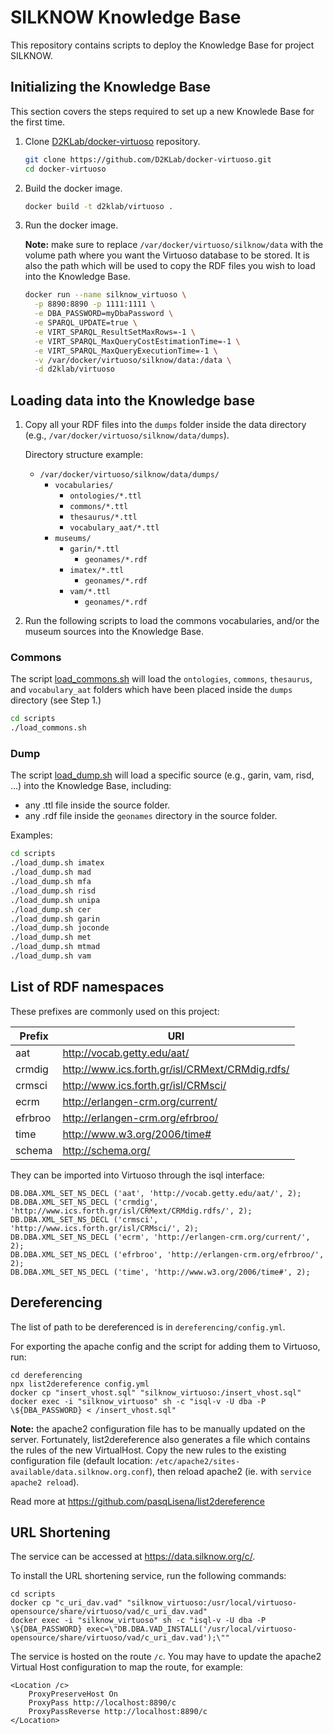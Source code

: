 # SILKNOW Knowledge Base

This repository contains scripts to deploy the Knowledge Base for project SILKNOW.

## Initializing the Knowledge Base

This section covers the steps required to set up a new Knowlede Base for the first time.

1. Clone [D2KLab/docker-virtuoso](https://github.com/D2KLab/docker-virtuoso) repository.

    ```bash
    git clone https://github.com/D2KLab/docker-virtuoso.git
    cd docker-virtuoso
    ```

2. Build the docker image.

    ```bash
    docker build -t d2klab/virtuoso .
    ```

3. Run the docker image.

    **Note:** make sure to replace `/var/docker/virtuoso/silknow/data` with the volume path where you want the Virtuoso database to be stored. It is also the path which will be used to copy the RDF files you wish to load into the Knowledge Base.

    ```bash
    docker run --name silknow_virtuoso \
      -p 8890:8890 -p 1111:1111 \
      -e DBA_PASSWORD=myDbaPassword \
      -e SPARQL_UPDATE=true \
      -e VIRT_SPARQL_ResultSetMaxRows=-1 \
      -e VIRT_SPARQL_MaxQueryCostEstimationTime=-1 \
      -e VIRT_SPARQL_MaxQueryExecutionTime=-1 \
      -v /var/docker/virtuoso/silknow/data:/data \
      -d d2klab/virtuoso
    ```

## Loading data into the Knowledge base

1. Copy all your RDF files into the `dumps` folder inside the data directory (e.g., `/var/docker/virtuoso/silknow/data/dumps`).

    Directory structure example:

    - `/var/docker/virtuoso/silknow/data/dumps/`
      - `vocabularies/`
        - `ontologies/*.ttl`
        - `commons/*.ttl`
        - `thesaurus/*.ttl`
        - `vocabulary_aat/*.ttl`
      - `museums/`
        - `garin/*.ttl`
          - `geonames/*.rdf`
        - `imatex/*.ttl`
          - `geonames/*.rdf`
        - `vam/*.ttl`
          - `geonames/*.rdf`

2. Run the following scripts to load the commons vocabularies, and/or the museum sources into the Knowledge Base.

### Commons

The script [load_commons.sh](scripts/load_commons.sh) will load the `ontologies`, `commons`, `thesaurus`, and `vocabulary_aat` folders which have been placed inside the `dumps` directory (see Step 1.)

```bash
cd scripts
./load_commons.sh
```

### Dump

The script [load_dump.sh](scripts/load_dump.sh) will load a specific source (e.g., garin, vam, risd, ...) into the Knowledge Base, including:

* any .ttl file inside the source folder.
* any .rdf file inside the `geonames` directory in the source folder.

Examples:

```bash
cd scripts
./load_dump.sh imatex
./load_dump.sh mad
./load_dump.sh mfa
./load_dump.sh risd
./load_dump.sh unipa
./load_dump.sh cer
./load_dump.sh garin
./load_dump.sh joconde
./load_dump.sh met
./load_dump.sh mtmad
./load_dump.sh vam
```

## List of RDF namespaces

These prefixes are commonly used on this project:

| Prefix | URI |
| - | - |
| aat | http://vocab.getty.edu/aat/
| crmdig | http://www.ics.forth.gr/isl/CRMext/CRMdig.rdfs/ |
| crmsci | http://www.ics.forth.gr/isl/CRMsci/ |
| ecrm | http://erlangen-crm.org/current/ |
| efrbroo | http://erlangen-crm.org/efrbroo/ |
| time | http://www.w3.org/2006/time# |
| schema | http://schema.org/ |

They can be imported into Virtuoso through the isql interface:

```
DB.DBA.XML_SET_NS_DECL ('aat', 'http://vocab.getty.edu/aat/', 2);
DB.DBA.XML_SET_NS_DECL ('crmdig', 'http://www.ics.forth.gr/isl/CRMext/CRMdig.rdfs/', 2);
DB.DBA.XML_SET_NS_DECL ('crmsci', 'http://www.ics.forth.gr/isl/CRMsci/', 2);
DB.DBA.XML_SET_NS_DECL ('ecrm', 'http://erlangen-crm.org/current/', 2);
DB.DBA.XML_SET_NS_DECL ('efrbroo', 'http://erlangen-crm.org/efrbroo/', 2);
DB.DBA.XML_SET_NS_DECL ('time', 'http://www.w3.org/2006/time#', 2);
```

## Dereferencing

The list of path to be dereferenced is in `dereferencing/config.yml`.

For exporting the apache config and the script for adding them to Virtuoso, run:

```
cd dereferencing
npx list2dereference config.yml
docker cp "insert_vhost.sql" "silknow_virtuoso:/insert_vhost.sql"
docker exec -i "silknow_virtuoso" sh -c "isql-v -U dba -P \${DBA_PASSWORD} < /insert_vhost.sql"
```

**Note:** the apache2 configuration file has to be manually updated on the server. Fortunately, list2dereference also generates a file which contains the rules of the new VirtualHost. Copy the new rules to the existing configuration file (default location: `/etc/apache2/sites-available/data.silknow.org.conf`), then reload apache2 (ie. with `service apache2 reload`).

Read more at https://github.com/pasqLisena/list2dereference

## URL Shortening

The service can be accessed at https://data.silknow.org/c/.

To install the URL shortening service, run the following commands:

```
cd scripts
docker cp "c_uri_dav.vad" "silknow_virtuoso:/usr/local/virtuoso-opensource/share/virtuoso/vad/c_uri_dav.vad"
docker exec -i "silknow_virtuoso" sh -c "isql-v -U dba -P \${DBA_PASSWORD} exec=\"DB.DBA.VAD_INSTALL('/usr/local/virtuoso-opensource/share/virtuoso/vad/c_uri_dav.vad');\""
```

The service is hosted on the route `/c`. You may have to update the apache2 Virtual Host configuration to map the route, for example:

```
<Location /c>
    ProxyPreserveHost On
    ProxyPass http://localhost:8890/c
    ProxyPassReverse http://localhost:8890/c
</Location>
```
